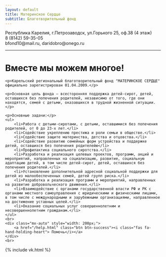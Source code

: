 ```yaml
---
layout: default
title: Материнское Сердце
subtitle: Благотворительный фонд
---
```


<div class="row">
<div class="col-md-8">
	<span class="small">
		<i class="fa fa-building"></i> Республика Карелия, г.Петрозаводск, ул.Горького 25, оф.38 (4 этаж)
		<br>
		<i class="fas fa-phone"></i> 8 (8142) 59-35-05 
		<br> 
		<i class="fa fa-envelope"></i> bfond10@mail.ru, daridobro@onego.ru </span>
	<hr>
	<h1>Вместе мы можем многое!</h1>

	<p>Карельский региональный благотворительный фонд "МАТЕРИНСКОЕ СЕРДЦЕ" официально зарегистрирован 01.04.2009.</p>

	<p>Основная цель фонда – всесторонняя поддержка детей-сирот, детей, оставшихся без попечения родителей, независимо от того, где они находятся, семей с детьми, оказавшихся в трудной жизненной ситуации.</p>

	<p>Основные задачи:</p>
	<ul>
		<li>Работа с детьми-сиротами, с детьми, оставшимися без попечения родителей, от 0 до 23-х лет.</li>
		<li>Содействие укреплению престижа и роли семьи в обществе.</li>
		<li>Содействие защите материнства, детства и отцовства.</li>
		<li>Содействие развитию семейных форм устройства и поддержке детей, оставшихся без попечения родителейю</li>
		<li>Профилактика социального сиротства.</li>
		<li>Разработка и реализация целевых проектов, программ, акций и мероприятий, направленных на социализацию, развитие, социальную адаптацию детей, в том числе детей-сирот, детей, оставшихся без попечения родителей.</li>
		<li>Установление дополнительной адресной социальной поддержки для детей из малообеспеченных семей, детей групп риска.</li>
		<li>Разработка и реализация программ и мероприятий, направленных на развитие добровольческого движения.</li>
		<li>Взаимодействие с органами государственной власти РФ и РК с органами местного самоуправления с юридическими и физическими лицами, в том числе с международными и зарубежными организациями, направленное на достижение уставных целей.</li>
		<li>Оказание социальных услуг совершеннолетним и несовершеннолетним гражданам.</li>
	</ul>
	<br>
	<div class="mx-auto" style="width: 200px;">
		<a href="/help.html" class="btn btn-success"><i class="fas fa-hand-holding-heart"> Помочь</i></a>
	</div>
	<br>
</div>
<div class="col-md-4">
	{% include vk.html %}
</div>
</div>
